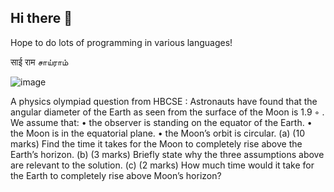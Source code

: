 ## Hi there 👋

Hope to do lots of programming in various languages!

साई राम சாய்ராம்

![image](https://github.com/harishravi121/harishravi121/assets/39822028/aedc4992-8cae-4afd-82f7-3d9246dbc654)

A physics olympiad question from HBCSE : 
Astronauts have found that the angular diameter of the Earth as seen from the surface of the
Moon is 1.9
◦
. We assume that:
• the observer is standing on the equator of the Earth.
• the Moon is in the equatorial plane.
• the Moon’s orbit is circular.
(a) (10 marks) Find the time it takes for the Moon to completely rise above the Earth’s
horizon.
(b) (3 marks) Briefly state why the three assumptions above are relevant to the solution.
(c) (2 marks) How much time would it take for the Earth to completely rise above Moon’s
horizon?

